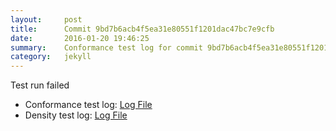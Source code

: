 ```yaml
---
layout:     post
title:      Commit 9bd7b6acb4f5ea31e80551f1201dac47bc7e9cfb
date:       2016-01-20 19:46:25
summary:    Conformance test log for commit 9bd7b6acb4f5ea31e80551f1201dac47bc7e9cfb.
category:   jekyll
---
```


Test run failed

- Conformance test log: [Log File](http://s3-us-west-2.amazonaws.com/kraken-e2e-logs/conformance/kraken_9bd7b6acb4f5ea31e80551f1201dac47bc7e9cfb_conformance.log)
- Density test log: [Log File](http://s3-us-west-2.amazonaws.com/kraken-e2e-logs/conformance/kraken_9bd7b6acb4f5ea31e80551f1201dac47bc7e9cfb_density.log)
